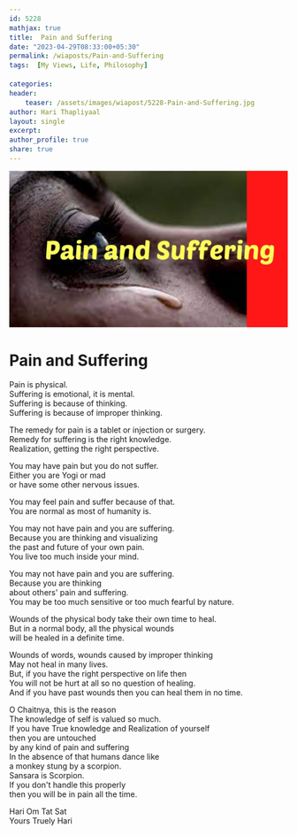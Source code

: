 ```yaml
---        
id: 5228        
mathjax: true        
title:  Pain and Suffering          
date: "2023-04-29T08:33:00+05:30"        
permalink: /wiaposts/Pain-and-Suffering        
tags:  [My Views, Life, Philosophy]         
        
categories:        
header:        
    teaser: /assets/images/wiapost/5228-Pain-and-Suffering.jpg        
author: Hari Thapliyaal        
layout: single       
excerpt:        
author_profile: true        
share: true        
---        
```

        
![Pain and Suffering ](/assets/images/wiapost/5228-Pain-and-Suffering.jpg)             
        
# Pain and Suffering     
    
Pain is physical.    
Suffering is emotional, it is mental.    
Suffering is because of thinking.    
Suffering is because of improper thinking.    
    
    
The remedy for pain is a tablet or injection or surgery.    
Remedy for suffering is the right knowledge.    
Realization, getting the right perspective.    
    
    
You may have pain but you do not suffer.    
Either you are Yogi or mad    
or have some other nervous issues.    
    
    
You may feel pain and suffer because of that.    
You are normal as most of humanity is.    
    
    
You may not have pain and you are suffering.    
Because you are thinking and visualizing    
the past and future of your own pain.    
You live too much inside your mind.    
    
    
You may not have pain and you are suffering.    
Because you are thinking    
about others' pain and suffering.    
You may be too much sensitive or too much fearful by nature.    
    
    
Wounds of the physical body take their own time to heal.    
But in a normal body, all the physical wounds    
will be healed in a definite time.    
    
    
Wounds of words, wounds caused by improper thinking    
May not heal in many lives.    
But, if you have the right perspective on life then    
You will not be hurt at all so no question of healing.    
And if you have past wounds then you can heal them in no time.    
    
    
O Chaitnya, this is the reason    
The knowledge of self is valued so much.    
If you have True knowledge and Realization of yourself    
then you are untouched    
by any kind of pain and suffering    
In the absence of that humans dance like     
a monkey stung by a scorpion.    
Sansara is Scorpion.    
If you don't handle this properly    
then you will be in pain all the time.    
    

    
Hari Om Tat Sat        
Yours Truely Hari    